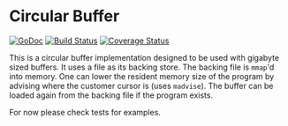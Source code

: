 # Circular Buffer

[![GoDoc](https://godoc.org/github.com/ashishgandhi/buffer?status.svg)](https://godoc.org/github.com/ashishgandhi/buffer)
[![Build Status](https://travis-ci.org/ashishgandhi/buffer.svg?branch=master)](https://travis-ci.org/ashishgandhi/buffer)
[![Coverage Status](https://codecov.io/github/ashishgandhi/buffer/coverage.svg?branch=master)](https://codecov.io/github/ashishgandhi/buffer?branch=master)

This is a circular buffer implementation designed to be used with gigabyte sized buffers. It uses a file as its backing store. The backing file is `mmap`'d into memory. One can lower the resident memory size of the program by advising where the customer cursor is (uses `madvise`). The buffer can be loaded again from the backing file if the program exists. 

For now please check tests for examples.
